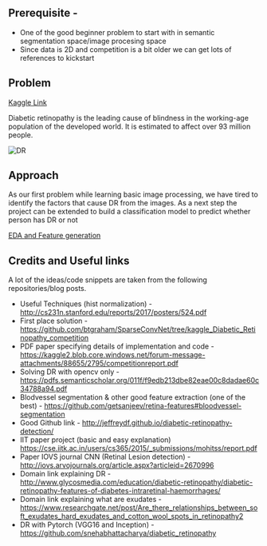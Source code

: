 ## Prerequisite - 
* One of the good beginner problem to start with in semantic segmentation space/image procesing space
* Since data is 2D and competition is a bit older we can get lots of references to kickstart
 
## Problem

[Kaggle Link](https://www.kaggle.com/c/diabetic-retinopathy-detection)

Diabetic retinopathy is the leading cause of blindness in the working-age population of the developed world. 
It is estimated to affect over 93 million people.

![DR](https://storage.googleapis.com/kaggle-competitions/kaggle/4104/media/retina.jpg)


## Approach 
As our first problem while learning basic image processing, we have tired to identify the factors that cause DR from the images. 
As a next step the project can be extended to build a classification model to predict whether person has DR or not

[EDA and Feature generation](EDA_Preprocessing_v1.ipynb)


## Credits and Useful links
A lot of the ideas/code snippets are taken from the following repositories/blog posts. 
* Useful Techniques (hist normalization) - http://cs231n.stanford.edu/reports/2017/posters/524.pdf 
* First place solution - https://github.com/btgraham/SparseConvNet/tree/kaggle_Diabetic_Retinopathy_competition 
* PDF paper specifying details of implementation and code - https://kaggle2.blob.core.windows.net/forum-message-attachments/88655/2795/competitionreport.pdf 
* Solving DR with opencv only - https://pdfs.semanticscholar.org/011f/f9edb213dbe82eae00c8dadae60c34788a94.pdf 
* Blodvessel segmentation & other good feature extraction (one of the best)  - https://github.com/getsanjeev/retina-features#bloodvessel-segmentation 
* Good Github link - http://jeffreydf.github.io/diabetic-retinopathy-detection/ 
* IIT paper project (basic and easy explanation) https://cse.iitk.ac.in/users/cs365/2015/_submissions/mohitss/report.pdf 
* Paper IOVS journal CNN (Retinal Lesion detection) - http://iovs.arvojournals.org/article.aspx?articleid=2670996 
* Domain link explaining DR - http://www.glycosmedia.com/education/diabetic-retinopathy/diabetic-retinopathy-features-of-diabetes-intraretinal-haemorrhages/ 
* Domain link explaining what are exudates - https://www.researchgate.net/post/Are_there_relationships_between_soft_exudates_hard_exudates_and_cotton_wool_spots_in_retinopathy2 
* DR with Pytorch (VGG16 and Inception) - https://github.com/snehabhattacharya/diabetic_retinopathy
